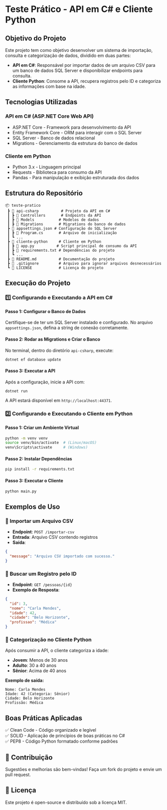 # Teste Prático - API em C# e Cliente Python

## Objetivo do Projeto

Este projeto tem como objetivo desenvolver um sistema de importação, consulta e categorização de dados, dividido em duas partes:

- **API em C#**: Responsável por importar dados de um arquivo CSV para um banco de dados SQL Server e disponibilizar endpoints para consulta.
- **Cliente Python**: Consome a API, recupera registros pelo ID e categoriza as informações com base na idade.

## Tecnologias Utilizadas

### API em C# (ASP.NET Core Web API)
- ASP.NET Core - Framework para desenvolvimento da API
- Entity Framework Core - ORM para interagir com o SQL Server
- SQL Server - Banco de dados relacional
- Migrations - Gerenciamento da estrutura do banco de dados

### Cliente em Python
- Python 3.x - Linguagem principal
- Requests - Biblioteca para consumo da API
- Pandas - Para manipulação e exibição estruturada dos dados

## Estrutura do Repositório

```
📦 teste-pratico
 ┣ 📂 api-csharp          # Projeto da API em C#
 ┃ ┣ 📂 Controllers       # Endpoints da API
 ┃ ┣ 📂 Models           # Modelos de dados
 ┃ ┣ 📂 Migrations       # Migrations do banco de dados
 ┣ 📄 appsettings.json # Configuração do SQL Server
 ┃ ┣ 📄 Program.cs       # Arquivo de inicialização
 ┃ ┗ ...
 ┣ 📂 cliente-python     # Cliente em Python
 ┃ ┣ 📄 app.py          # Script principal de consumo da API
 ┃ ┣ 📄 requirements.txt # Dependências do projeto
 ┃ ┗ ...
 ┣ 📄 README.md          # Documentação do projeto
 ┣ 📄 .gitignore         # Arquivo para ignorar arquivos desnecessários
 ┗ 📄 LICENSE            # Licença do projeto
```

## Execução do Projeto

### 1️⃣ Configurando e Executando a API em C#

#### Passo 1: Configurar o Banco de Dados
Certifique-se de ter um SQL Server instalado e configurado. No arquivo `appsettings.json`, defina a string de conexão corretamente.

#### Passo 2: Rodar as Migrations e Criar o Banco
No terminal, dentro do diretório `api-csharp`, execute:
```sh
dotnet ef database update
```

#### Passo 3: Executar a API
Após a configuração, inicie a API com:
```sh
dotnet run
```
A API estará disponível em `http://localhost:44371`.

### 2️⃣ Configurando e Executando o Cliente em Python

#### Passo 1: Criar um Ambiente Virtual
```sh
python -m venv venv
source venv/bin/activate  # (Linux/macOS)
venv\Scripts\activate     # (Windows)
```

#### Passo 2: Instalar Dependências
```sh
pip install -r requirements.txt
```

#### Passo 3: Executar o Cliente
```sh
python main.py
```

## Exemplos de Uso

### 📌 Importar um Arquivo CSV
- **Endpoint**: `POST /importar-csv`
- **Entrada**: Arquivo CSV contendo registros
- **Saída**:
```json
{
  "message": "Arquivo CSV importado com sucesso."
}
```

### 📌 Buscar um Registro pelo ID
- **Endpoint**: `GET /pessoas/{id}`
- **Exemplo de Resposta**:
```json
{
  "id": 3,
  "nome": "Carla Mendes",
  "idade": 42,
  "cidade": "Belo Horizonte",
  "profissao": "Médica"
}
```

### 📌 Categorização no Cliente Python
Após consumir a API, o cliente categoriza a idade:
- **Jovem**: Menos de 30 anos
- **Adulto**: 30 a 40 anos
- **Sênior**: Acima de 40 anos

**Exemplo de saída:**
```
Nome: Carla Mendes
Idade: 42 (Categoria: Sênior)
Cidade: Belo Horizonte
Profissão: Médica
```

## Boas Práticas Aplicadas

✅ Clean Code - Código organizado e legível  
✅ SOLID - Aplicação de princípios de boas práticas no C#  
✅ PEP8 - Código Python formatado conforme padrões  

## 📌 Contribuição

Sugestões e melhorias são bem-vindas! Faça um fork do projeto e envie um pull request.

## 📜 Licença

Este projeto é open-source e distribuído sob a licença MIT.

